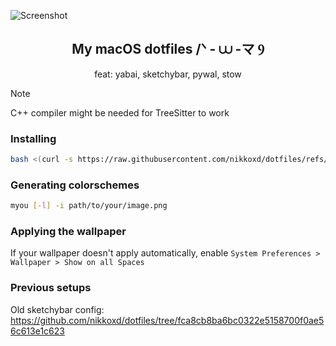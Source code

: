 ![Screenshot](https://github.com/user-attachments/assets/1e858f63-46ba-49ff-8947-4a006e7e27ee)

<h2 align="center">My macOS dotfiles /ᐠ - ⩊ -マ Ⳋ</h2>

<p align="center">feat: yabai, sketchybar, pywal, stow</p>

> [!NOTE]
> C++ compiler might be needed for TreeSitter to work

### Installing

```sh
bash <(curl -s https://raw.githubusercontent.com/nikkoxd/dotfiles/refs/heads/main/install.sh)>
```

### Generating colorschemes
```bash
myou [-l] -i path/to/your/image.png 
```
### Applying the wallpaper
If your wallpaper doesn't apply automatically,
enable `System Preferences > Wallpaper > Show on all Spaces`

### Previous setups
Old sketchybar config: https://github.com/nikkoxd/dotfiles/tree/fca8cb8ba6bc0322e5158700f0ae56c613e1c623
